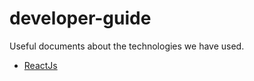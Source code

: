 # developer-guide
 Useful documents about the technologies we have used.
- [ReactJs](https://github.com/TRA-Information-Technologies/developer-guide/blob/master/ReactJs.md "ReactJs")
